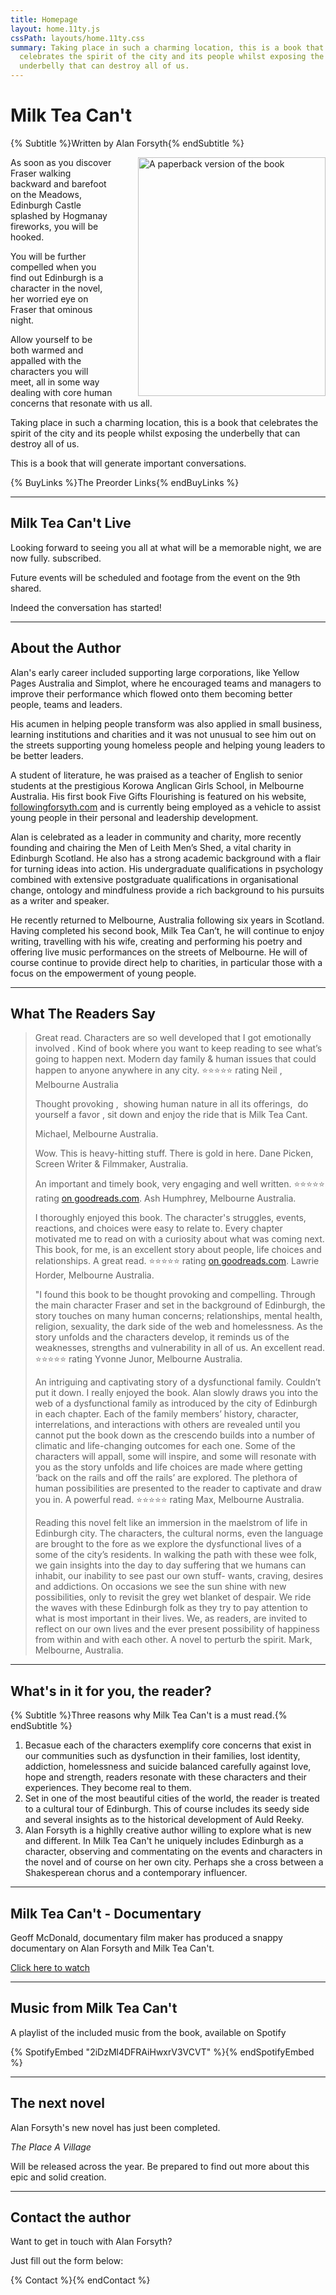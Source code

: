 ```yaml
---
title: Homepage
layout: home.11ty.js
cssPath: layouts/home.11ty.css
summary: Taking place in such a charming location, this is a book that
  celebrates the spirit of the city and its people whilst exposing the
  underbelly that can destroy all of us.
---
```

# Milk Tea Can't

{% Subtitle %}Written by Alan Forsyth{% endSubtitle %}

<img
  style="float: right; width: 300px; margin-left: 40px; border: 0;"
  src="/_images/book-cover-3d.webp"
  alt="A paperback version of the book"
  width="300" 
  height="382"
  class="book-cover"
/>

As soon as you discover Fraser walking backward and barefoot on the Meadows, Edinburgh Castle splashed by Hogmanay fireworks, you will be hooked.

You will be further compelled when you find out Edinburgh is a character in the novel, her worried eye on Fraser that ominous night.

Allow yourself to be both warmed and appalled with the characters you will meet, all in some way dealing with core human concerns that resonate with us all.

Taking place in such a charming location, this is a book that celebrates the spirit of the city and its people whilst exposing the underbelly that can destroy all of us.

This is a book that will generate important conversations.

{% BuyLinks %}The Preorder Links{% endBuyLinks %}

- - -

## Milk Tea Can't Live

Looking forward to seeing you all at what will be a memorable night, we are now fully. subscribed.

Future events will be scheduled and footage from the event on the 9th shared.

Indeed the conversation has started!

- - -

## About the Author

Alan's early career included supporting large corporations, like Yellow Pages Australia and Simplot, where he encouraged teams and managers to improve their performance which flowed onto them becoming better people, teams and leaders.

His acumen in helping people transform was also applied in small business, learning institutions and charities and it was not unusual to see him out on the streets supporting young homeless people and helping young leaders to be better leaders.

A student of literature, he was praised as a teacher of English to senior students at the prestigious Korowa Anglican Girls School, in Melbourne Australia. His first book Five Gifts Flourishing is featured on his website, [followingforsyth.com](https://followingforsyth.com) and is currently being employed as a vehicle to assist young people in their personal and leadership development.

Alan is celebrated as a leader in community and charity, more recently founding and chairing the Men of Leith Men’s Shed, a vital charity in Edinburgh Scotland. He also has a strong academic background with a flair for turning ideas into action. His undergraduate qualifications in psychology combined with extensive postgraduate qualifications in organisational change, ontology and mindfulness provide a rich background to his pursuits as a writer and speaker.

He recently returned to Melbourne, Australia following six years in Scotland. Having completed his second book, Milk Tea Can’t, he will continue to enjoy writing, travelling with his wife, creating and performing his poetry and offering live music performances on the streets of Melbourne. He will of course continue to provide direct help to charities, in particular those with a focus on the empowerment of young people.

- - -

## What The Readers Say

> Great read. Characters are so well developed that I got emotionally involved . Kind of book where you want to keep reading to see what’s going to happen next. Modern day family & human issues that could happen to anyone anywhere in any city.
> ⭐️⭐️⭐️⭐️⭐️ rating
> Neil , Melbourne Australia
>
> Thought provoking ,  showing human nature in all its offerings,  do yourself a favor , sit down and enjoy the ride that is Milk Tea Cant.
>
> Michael, Melbourne Australia.
>
> Wow. This is heavy-hitting stuff. There is gold in here.
> Dane Picken, Screen Writer & Filmmaker, Australia.
>
> An important and timely book, very engaging and well written.
> ⭐️⭐️⭐️⭐️⭐️ rating [on goodreads.com](https://www.goodreads.com/review/show/4995739374).
> Ash Humphrey, Melbourne Australia.
>
> I thoroughly enjoyed this book. The character's struggles, events, reactions, and choices were easy to relate to. Every chapter motivated me to read on with a curiosity about what was coming next. This book, for me, is an excellent story about people, life choices and relationships. A great read.
> ⭐️⭐️⭐️⭐️⭐️ rating [on goodreads.com](https://www.goodreads.com/review/show/4995778792).
> Lawrie Horder, Melbourne Australia.
>
> "I found this book to be thought provoking and compelling. Through the main character Fraser and set in the background of Edinburgh, the story touches on many human concerns; relationships, mental health, religion, sexuality, the dark side of the web and homelessness. As the story unfolds and the characters develop, it reminds us of the weaknesses, strengths and vulnerability in all of us. An excellent read.
> ⭐️⭐️⭐️⭐️⭐️ rating
> Yvonne Junor, Melbourne Australia.
>
> An intriguing and captivating story of a dysfunctional family. Couldn’t put it down. I really enjoyed the book. Alan slowly draws you into the web of a dysfunctional family as introduced by the city of Edinburgh in each chapter. Each of the family members’ history, character, interrelations, and interactions with others are revealed until you cannot put the book down as the crescendo builds into a number of climatic and life-changing outcomes for each one. Some of the characters will appall, some will inspire, and some will resonate with you as the story unfolds and life choices are made where getting ‘back on the rails and off the rails’ are explored. The plethora of human possibilities are presented to the reader to captivate and draw you in. A powerful read.
> ⭐️⭐️⭐️⭐️⭐️ rating
> Max, Melbourne Australia.
>
> Reading this novel felt like an immersion in the maelstrom of life in Edinburgh city. The characters, the cultural norms, even the language are brought to the fore as we explore the dysfunctional lives of a some of the city’s residents. In walking the path with these wee folk, we gain insights into the day to day suffering that we humans can inhabit, our inability to see past our own stuff- wants, craving, desires and addictions. On occasions we see the sun shine with new possibilities, only to revisit the grey wet blanket of despair. We ride the waves with these Edinburgh folk as they try to pay attention to what is most important in their lives. We, as readers, are invited to reflect on our own lives and the ever present possibility of happiness from within and with each other. A novel to perturb the spirit.
> Mark, Melbourne, Australia.

- - -

## What's in it for you, the reader?

{% Subtitle %}Three reasons why Milk Tea Can't is a must read.{% endSubtitle %}

1. Becasue each of the characters exemplify core concerns that exist in our communities such as dysfunction in their families, lost identity, addiction, homelessness and suicide balanced carefully against love, hope and strength, readers resonate with these characters and their experiences. They become real to them.
2. Set in one of the most beautiful cities of the world, the reader is treated to a cultural tour of Edinburgh. This of course includes its seedy side and several insights as to the historical development of Auld Reeky.
3. Alan Forsyth is a highlly creative author willing to explore what is new and different. In Milk Tea Can't he uniquely includes Edinburgh as a character, observing and commentating on the events and characters in the novel and of course on her own city. Perhaps she a cross between a Shakesperean chorus and a contemporary influencer.

- - -

## Milk Tea Can't - Documentary

G﻿eoff McDonald, documentary film maker has produced a snappy documentary on Alan Forsyth and Milk Tea Can't.  

[Click here to watch](https://www.dropbox.com/s/d04ght5bi5vraao/AlanV5.mp4?dl=0)

- - -

## Music from Milk Tea Can't

A playlist of the included music from the book, available on Spotify

{% SpotifyEmbed "2iDzMl4DFRAiHwxrV3VCVT" %}{% endSpotifyEmbed %}

- - -

## The next novel

Alan Forsyth's new novel has just been completed.

*T﻿he Place A Village*

W﻿ill be released across the year.  Be prepared to find out more about this epic and solid creation.

- - -

## Contact the author

Want to get in touch with Alan Forsyth?

Just fill out the form below:

{% Contact %}{% endContact %}
